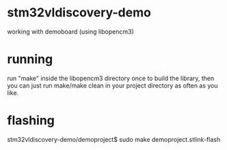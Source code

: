 # stm32vldiscovery-demo
working with demoboard (using libopencm3)

# running
run "make" inside the libopencm3 directory once to build the library, then you can just run make/make clean in your project directory as often as you like.

# flashing
stm32vldiscovery-demo/demoproject$ sudo make demoproject.stlink-flash


